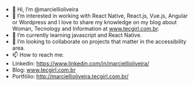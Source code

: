 - 👋 Hi, I’m @marciellioliveira
- 👀 I’m interested in working with React Native, React.js, Vue.js, Angular or Wordpress and I love to share my knowledge on my blog about Woman, Tecnology and Information at www.tecgirl.com.br.
- 🌱 I’m currently learning javascript and React Native.
- 💞️ I’m looking to collaborate on projects that matter in the accessibility area.
- 📫 How to reach me:
- Linkedin: https://www.linkedin.com/in/marciellioliveira/
- Blog: www.tecgirl.com.br  
- Portfólio: http://marciellioliveira.tecgirl.com.br/

<!---
marciellioliveira/marciellioliveira is a ✨ special ✨ repository because its `README.md` (this file) appears on your GitHub profile.
You can click the Preview link to take a look at your changes.
--->
